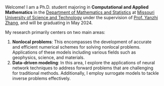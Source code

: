 Welcome! I am a Ph.D. student majoring in **Computational and Applied Mathematics** in the [Department of Mathematics and Statistics](https://math.mst.edu/) at [Missouri University of Science and Technology](https://www.mst.edu/) under the supervision of [Prof. Yanzhi Zhang](https://web.mst.edu/~zhangyanz/), and will be graduating in May 2024.



My research primarily centers on two main areas:

1. **Nonlocal problems**: This encompasses the development of accurate and efficient numerical schemes for solving nonlocal problems. Applications of these models including various fields such as geophysics, science, and materials.
2. **Data-driven modeling**: In this area, I explore the applications of neural network techniques to address forward problems that are challenging for traditional methods. Additionally, I employ surrogate models to tackle inverse problems effectively.

